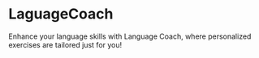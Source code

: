 # LaguageCoach
Enhance your language skills with Language Coach, where personalized exercises are tailored just for you!

